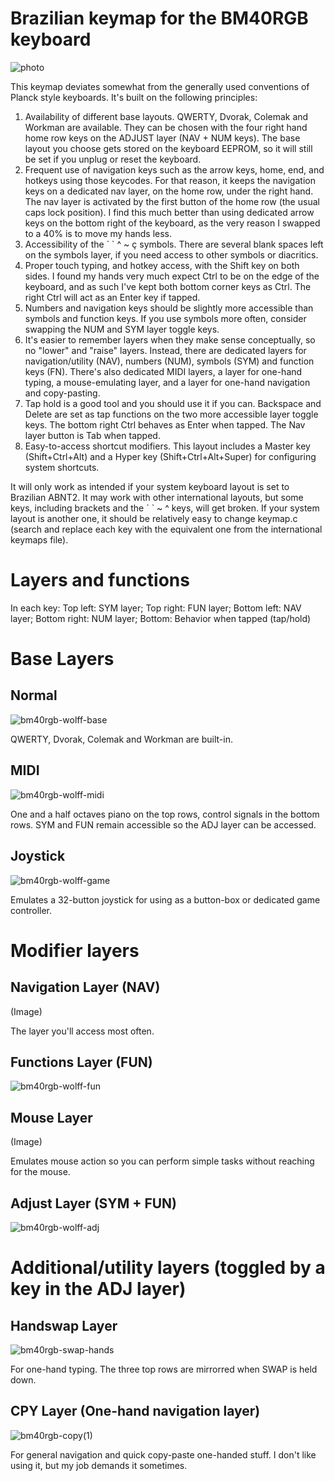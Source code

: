 # Brazilian keymap for the BM40RGB keyboard

![photo](https://user-images.githubusercontent.com/62627597/228396721-b38ea064-6e80-4aff-90ec-01164d0515ae.jpg)

This keymap deviates somewhat from the generally used conventions of Planck style keyboards. 
It's built on the following principles:

1. Availability of different base layouts. QWERTY, Dvorak, Colemak and Workman are available. They can be chosen with the four right hand home row keys on the ADJUST layer (NAV + NUM keys). The base layout you choose gets stored on the keyboard EEPROM, so it will still be set if you unplug or reset the keyboard.
2. Frequent use of navigation keys such as the arrow keys, home, end, and hotkeys using those keycodes. For that reason, it keeps the navigation keys on a dedicated nav layer, on the home row, under the right hand. The nav layer is activated by the first button of the home row (the usual caps lock position). I find this much better than using dedicated arrow keys on the bottom right of the keyboard, as the very reason I swapped to a 40% is to move my hands less.
3. Accessibility of the ´ ` ^ ~ ç symbols. There are several blank spaces left on the symbols layer, if you need access to other symbols or diacritics.
4. Proper touch typing, and hotkey access, with the Shift key on both sides. I found my hands very much expect Ctrl to be on the edge of the keyboard, and as such I've kept both bottom corner keys as Ctrl. The right Ctrl will act as an Enter key if tapped.
5. Numbers and navigation keys should be slightly more accessible than symbols and function keys. If you use symbols more often, consider swapping the NUM and SYM layer toggle keys.
6. It's easier to remember layers when they make sense conceptually, so no "lower" and "raise" layers. Instead, there are dedicated layers for navigation/utility (NAV), numbers (NUM), symbols (SYM) and function keys (FN). There's also dedicated MIDI layers, a layer for one-hand typing, a mouse-emulating layer, and a layer for one-hand navigation and copy-pasting.
7. Tap hold is a good tool and you should use it if you can. Backspace and Delete are set as tap functions on the two more accessible layer toggle keys. The bottom right Ctrl behaves as Enter when tapped. The Nav layer button is Tab when tapped.
8. Easy-to-access shortcut modifiers. This layout includes a Master key (Shift+Ctrl+Alt) and a Hyper key (Shift+Ctrl+Alt+Super) for configuring system shortcuts.

It will only work as intended if your system keyboard layout is set to Brazilian ABNT2. It may work with other international layouts, but some keys, including brackets and the ´ ` ~ ^ keys, will get broken. If your system layout is another one, it should be relatively easy to change keymap.c (search and replace each key with the equivalent one from the international keymaps file). 

# Layers and functions

In each key:
Top left: SYM layer; 
Top right: FUN layer;
Bottom left: NAV layer;
Bottom right: NUM layer;
Bottom: Behavior when tapped (tap/hold)

# Base Layers

## Normal

![bm40rgb-wolff-base](https://user-images.githubusercontent.com/62627597/228708154-8a7cf08c-8ae0-44c6-a22d-512bf690e8c7.png)

QWERTY, Dvorak, Colemak and Workman are built-in.

## MIDI

![bm40rgb-wolff-midi](https://user-images.githubusercontent.com/62627597/228708182-5ba2b9f4-e1f4-4e10-be6e-58ff373f274a.png)

One and a half octaves piano on the top rows, control signals in the bottom rows. SYM and FUN remain accessible so the ADJ layer can be accessed.

## Joystick

![bm40rgb-wolff-game](https://user-images.githubusercontent.com/62627597/228709807-43f39b05-03a6-4e48-9fca-15ad28824f5b.png)

Emulates a 32-button joystick for using as a button-box or dedicated game controller.

# Modifier layers

## Navigation Layer (NAV)

(Image)

The layer you'll access most often.

## Functions Layer (FUN)

![bm40rgb-wolff-fun](https://user-images.githubusercontent.com/62627597/228708222-044c9ff2-af17-4259-ab36-490aef111fae.png)

## Mouse Layer

(Image)

Emulates mouse action so you can perform simple tasks without reaching for the mouse.

## Adjust Layer (SYM + FUN)

![bm40rgb-wolff-adj](https://user-images.githubusercontent.com/62627597/228708232-9281bfb4-f7da-4999-9a62-9b102d6880a2.png)

# Additional/utility layers (toggled by a key in the ADJ layer)

## Handswap Layer

![bm40rgb-swap-hands](https://user-images.githubusercontent.com/62627597/228708258-646bb5f8-54cd-47ed-84fc-e0d2d0e985bd.png)

For one-hand typing. The three top rows are mirrorred when SWAP is held down.

## CPY Layer (One-hand navigation layer)

![bm40rgb-copy(1)](https://user-images.githubusercontent.com/62627597/228708266-6a96468d-cc18-48ae-906b-85bfccfc5ce1.png)

For general navigation and quick copy-paste one-handed stuff. I don't like using it, but my job demands it sometimes.
